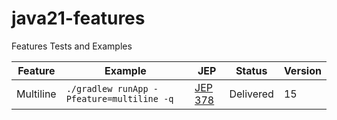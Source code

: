 # java21-features
Features Tests and Examples

|Feature|Example|JEP|Status|Version|
|---|---|---|---|---|
|Multiline|```./gradlew runApp -Pfeature=multiline -q```|[JEP 378](https://openjdk.org/jeps/378)|Delivered|15|

